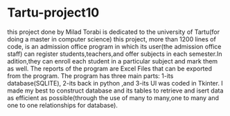 # Tartu-project10
this project done by Milad Torabi is dedicated to the university of Tartu(for doing a master in computer science)
this project, more than 1200 lines of code, is an admission office program in which its user(the admission office staff) can register students,teachers,and offer subjects in each semester.In adition,they can enroll each student in a particular subject and mark them as well. The reports of the program are Excel Files that can be  exported from the program. The program has three main parts: 1-its database(SQLITE), 2-its back in python ,and 3-its UI was coded in Tkinter. I made my best to construct database and its tables to retrieve and isert data as efficient as possible(through the use of many to many,one to many and one to one relationships for database).
